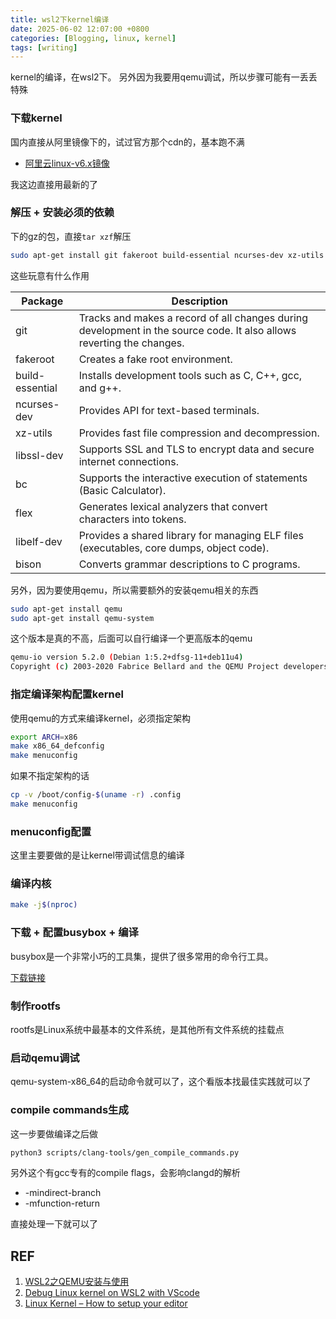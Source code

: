 ```yaml
---
title: wsl2下kernel编译
date: 2025-06-02 12:07:00 +0800
categories: [Blogging, linux, kernel]
tags: [writing]
---
```


kernel的编译，在wsl2下。 另外因为我要用qemu调试，所以步骤可能有一丢丢特殊

### 下载kernel

国内直接从阿里镜像下的，试过官方那个cdn的，基本跑不满

+ [阿里云linux-v6.x镜像](https://mirrors.aliyun.com/linux-kernel/v6.x/)

我这边直接用最新的了

### 解压 + 安装必须的依赖

下的gz的包，直接`tar xzf`解压

```bash
sudo apt-get install git fakeroot build-essential ncurses-dev xz-utils libssl-dev bc flex libelf-dev bison
```

这些玩意有什么作用

| Package         | Description                                                                                                           |
| --------------- | --------------------------------------------------------------------------------------------------------------------- |
| git             | Tracks and makes a record of all changes during development in the source code. It also allows reverting the changes. |
| fakeroot        | Creates a fake root environment.                                                                                      |
| build-essential | Installs development tools such as C, C++, gcc, and g++.                                                              |
| ncurses-dev     | Provides API for text-based terminals.                                                                                |
| xz-utils        | Provides fast file compression and decompression.                                                                     |
| libssl-dev      | Supports SSL and TLS to encrypt data and secure internet connections.                                                 |
| bc              | Supports the interactive execution of statements (Basic Calculator).                                                  |
| flex            | Generates lexical analyzers that convert characters into tokens.                                                      |
| libelf-dev      | Provides a shared library for managing ELF files (executables, core dumps, object code).                              |
| bison           | Converts grammar descriptions to C programs.                                                                          |

另外，因为要使用qemu，所以需要额外的安装qemu相关的东西

```bash
sudo apt-get install qemu
sudo apt-get install qemu-system
```

这个版本是真的不高，后面可以自行编译一个更高版本的qemu

```bash
qemu-io version 5.2.0 (Debian 1:5.2+dfsg-11+deb11u4)
Copyright (c) 2003-2020 Fabrice Bellard and the QEMU Project developers
```

### 指定编译架构配置kernel

使用qemu的方式来编译kernel，必须指定架构

```bash
export ARCH=x86
make x86_64_defconfig
make menuconfig
```

如果不指定架构的话

```bash
cp -v /boot/config-$(uname -r) .config
make menuconfig
```

### menuconfig配置

这里主要要做的是让kernel带调试信息的编译

### 编译内核

```bash
make -j$(nproc)
```

### 下载 + 配置busybox + 编译

busybox是一个非常小巧的工具集，提供了很多常用的命令行工具。

[下载链接](https://busybox.net/downloads/)

### 制作rootfs

rootfs是Linux系统中最基本的文件系统，是其他所有文件系统的挂载点

### 启动qemu调试

qemu-system-x86_64的启动命令就可以了，这个看版本找最佳实践就可以了

### compile commands生成

这一步要做编译之后做

```bash
python3 scripts/clang-tools/gen_compile_commands.py
```

另外这个有gcc专有的compile flags，会影响clangd的解析

+ -mindirect-branch
+ -mfunction-return

直接处理一下就可以了

## REF

1. [WSL2之QEMU安装与使用](https://blog.csdn.net/fangye945a/article/details/121962409)
2. [Debug Linux kernel on WSL2 with VScode](https://zhuanlan.zhihu.com/p/652682080)
3. [Linux Kernel – How to setup your editor](https://devmp.org/linux/kernel/2020/12/04/Linux-Kernel-Setup-Your-Editor.html)
